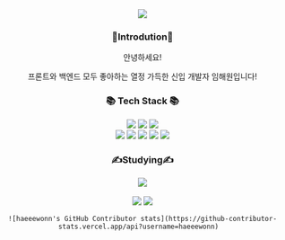 <div align=center>
	<img src="https://capsule-render.vercel.app/api?type=waving&color=auto&height=200&section=header&text=Haewon%20Github!&fontSize=90" />	
</div>

<div align="center">    
  <h3>💌Introdution💌</h3>
  <p>안녕하세요!</p>
  <p>프론트와 백엔드 모두 좋아하는 열정 가득한 신입 개발자 임해원입니다!</p>
</div>
<div align="center"> 
	<h3>📚 Tech Stack 📚</h3>
	<img src="https://img.shields.io/badge/JAVA-007396?style=for-the-badge&logo=java&logoColor=white">
	<img src="https://img.shields.io/badge/Spring-6DB33F?style=for-the-badge&logo=Spring&logoColor=white">
	<img src="https://img.shields.io/badge/oracle-F80000?style=for-the-badge&logo=oracle&logoColor=white">
	<br/>
	<img src="https://img.shields.io/badge/html-E34F26?style=for-the-badge&logo=html5&logoColor=white">
	<img src="https://img.shields.io/badge/css-1572B6?style=for-the-badge&logo=css3&logoColor=white">
	<img src="https://img.shields.io/badge/javascript-F7DF1E?style=for-the-badge&logo=javascript&logoColor=black">
	<img src="https://img.shields.io/badge/jquery-0769AD?style=for-the-badge&logo=jquery&logoColor=white">
	<img src="https://img.shields.io/badge/github-181717?style=for-the-badge&logo=github&logoColor=white">
</div>
<div align="center">   
	<h3>✍Studying✍</h3>
	<img src="https://img.shields.io/badge/react-61DAFB?style=for-the-badge&logo=react&logoColor=black">  
</div>
<div align="center">   
	<br>
	<img src="https://github-readme-stats.vercel.app/api/top-langs/?username=haeeewonn&layout=compact">
	<img src="https://github-readme-stats.vercel.app/api?username=haeeewonn&show_icons=true">

	![haeeewonn's GitHub Contributor stats](https://github-contributor-stats.vercel.app/api?username=haeeewonn)  
</div>
